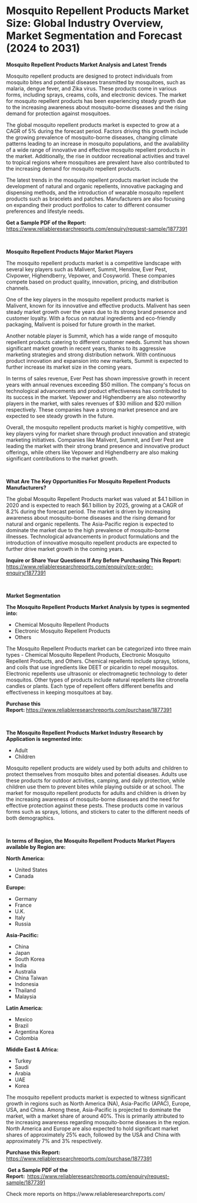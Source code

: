 <p><h1>Mosquito Repellent Products Market Size: Global Industry Overview, Market Segmentation and Forecast (2024 to 2031)</h1></p><p><strong>Mosquito Repellent Products Market Analysis and Latest Trends</strong></p>
<p><p>Mosquito repellent products are designed to protect individuals from mosquito bites and potential diseases transmitted by mosquitoes, such as malaria, dengue fever, and Zika virus. These products come in various forms, including sprays, creams, coils, and electronic devices. The market for mosquito repellent products has been experiencing steady growth due to the increasing awareness about mosquito-borne diseases and the rising demand for protection against mosquitoes.</p><p>The global mosquito repellent products market is expected to grow at a CAGR of 5% during the forecast period. Factors driving this growth include the growing prevalence of mosquito-borne diseases, changing climate patterns leading to an increase in mosquito populations, and the availability of a wide range of innovative and effective mosquito repellent products in the market. Additionally, the rise in outdoor recreational activities and travel to tropical regions where mosquitoes are prevalent have also contributed to the increasing demand for mosquito repellent products.</p><p>The latest trends in the mosquito repellent products market include the development of natural and organic repellents, innovative packaging and dispensing methods, and the introduction of wearable mosquito repellent products such as bracelets and patches. Manufacturers are also focusing on expanding their product portfolios to cater to different consumer preferences and lifestyle needs.</p></p>
<p><strong>Get a Sample PDF of the Report:&nbsp;</strong> <a href="https://www.reliableresearchreports.com/enquiry/request-sample/1877391">https://www.reliableresearchreports.com/enquiry/request-sample/1877391</a></p>
<p>&nbsp;</p>
<p><strong>Mosquito Repellent Products Major Market Players</strong></p>
<p><p>The mosquito repellent products market is a competitive landscape with several key players such as Malivent, Summit, Henslow, Ever Pest, Civpower, Highendberry, Vepower, and Cosyworld. These companies compete based on product quality, innovation, pricing, and distribution channels. </p><p>One of the key players in the mosquito repellent products market is Malivent, known for its innovative and effective products. Malivent has seen steady market growth over the years due to its strong brand presence and customer loyalty. With a focus on natural ingredients and eco-friendly packaging, Malivent is poised for future growth in the market.</p><p>Another notable player is Summit, which has a wide range of mosquito repellent products catering to different customer needs. Summit has shown significant market growth in recent years, thanks to its aggressive marketing strategies and strong distribution network. With continuous product innovation and expansion into new markets, Summit is expected to further increase its market size in the coming years.</p><p>In terms of sales revenue, Ever Pest has shown impressive growth in recent years with annual revenues exceeding $50 million. The company's focus on technological advancements and product effectiveness has contributed to its success in the market. Vepower and Highendberry are also noteworthy players in the market, with sales revenues of $30 million and $20 million respectively. These companies have a strong market presence and are expected to see steady growth in the future.</p><p>Overall, the mosquito repellent products market is highly competitive, with key players vying for market share through product innovation and strategic marketing initiatives. Companies like Malivent, Summit, and Ever Pest are leading the market with their strong brand presence and innovative product offerings, while others like Vepower and Highendberry are also making significant contributions to the market growth.</p></p>
<p>&nbsp;</p>
<p><strong>What Are The Key Opportunities For Mosquito Repellent Products Manufacturers?</strong></p>
<p><p>The global Mosquito Repellent Products market was valued at $4.1 billion in 2020 and is expected to reach $6.1 billion by 2025, growing at a CAGR of 8.2% during the forecast period. The market is driven by increasing awareness about mosquito-borne diseases and the rising demand for natural and organic repellents. The Asia-Pacific region is expected to dominate the market due to the high prevalence of mosquito-borne illnesses. Technological advancements in product formulations and the introduction of innovative mosquito repellent products are expected to further drive market growth in the coming years.</p></p>
<p><strong>Inquire or Share Your Questions If Any Before Purchasing This Report:</strong> <a href="https://www.reliableresearchreports.com/enquiry/pre-order-enquiry/1877391">https://www.reliableresearchreports.com/enquiry/pre-order-enquiry/1877391</a></p>
<p>&nbsp;</p>
<p><strong>Market Segmentation</strong></p>
<p><strong>The Mosquito Repellent Products Market Analysis by types is segmented into:</strong></p>
<p><ul><li>Chemical Mosquito Repellent Products</li><li>Electronic Mosquito Repellent Products</li><li>Others</li></ul></p>
<p><p>The Mosquito Repellent Products market can be categorized into three main types - Chemical Mosquito Repellent Products, Electronic Mosquito Repellent Products, and Others. Chemical repellents include sprays, lotions, and coils that use ingredients like DEET or picaridin to repel mosquitos. Electronic repellents use ultrasonic or electromagnetic technology to deter mosquitos. Other types of products include natural repellents like citronella candles or plants. Each type of repellent offers different benefits and effectiveness in keeping mosquitoes at bay.</p></p>
<p><strong>Purchase this Report:&nbsp;</strong><a href="https://www.reliableresearchreports.com/purchase/1877391">https://www.reliableresearchreports.com/purchase/1877391</a></p>
<p>&nbsp;</p>
<p><strong>The Mosquito Repellent Products Market Industry Research by Application is segmented into:</strong></p>
<p><ul><li>Adult</li><li>Children</li></ul></p>
<p><p>Mosquito repellent products are widely used by both adults and children to protect themselves from mosquito bites and potential diseases. Adults use these products for outdoor activities, camping, and daily protection, while children use them to prevent bites while playing outside or at school. The market for mosquito repellent products for adults and children is driven by the increasing awareness of mosquito-borne diseases and the need for effective protection against these pests. These products come in various forms such as sprays, lotions, and stickers to cater to the different needs of both demographics.</p></p>
<p>&nbsp;</p>
<p><strong>In terms of Region, the Mosquito Repellent Products Market Players available by Region are:</strong></p>
<p>
    <p> <strong> North America: </strong>
        <ul>
            <li>United States</li>
            <li>Canada</li>
        </ul>
        </p> 
    <p> <strong> Europe: </strong>
        <ul>
            <li>Germany</li>
            <li>France</li>
            <li>U.K.</li>
            <li>Italy</li>
            <li>Russia</li>
        </ul>
        </p> 
    <p> <strong> Asia-Pacific: </strong>
        <ul>
            <li>China</li>
            <li>Japan</li>
            <li>South Korea</li>
            <li>India</li>
            <li>Australia</li>
            <li>China Taiwan</li>
            <li>Indonesia</li>
            <li>Thailand</li>
            <li>Malaysia</li>
        </ul>
        </p> 
    <p> <strong> Latin America: </strong>
        <ul>
            <li>Mexico</li>
            <li>Brazil</li>
            <li>Argentina Korea</li>
            <li>Colombia</li>
        </ul>
        </p> 
    <p> <strong> Middle East & Africa: </strong>
        <ul>
            <li>Turkey</li>
            <li>Saudi</li>
            <li>Arabia</li>
            <li>UAE</li>
            <li>Korea</li>
        </ul>
    </p>
    </p>
<p><p>The mosquito repellent products market is expected to witness significant growth in regions such as North America (NA), Asia-Pacific (APAC), Europe, USA, and China. Among these, Asia-Pacific is projected to dominate the market, with a market share of around 40%. This is primarily attributed to the increasing awareness regarding mosquito-borne diseases in the region. North America and Europe are also expected to hold significant market shares of approximately 25% each, followed by the USA and China with approximately 7% and 3% respectively.</p></p>
<p><strong>Purchase this Report: </strong><a href="https://www.reliableresearchreports.com/purchase/1877391">https://www.reliableresearchreports.com/purchase/1877391</a></p>
<p>&nbsp;<strong>Get a Sample PDF of the Report:&nbsp;&nbsp;</strong><a href="https://www.reliableresearchreports.com/enquiry/request-sample/1877391">https://www.reliableresearchreports.com/enquiry/request-sample/1877391</a></p>
<p><strong></strong></p>
<p>Check more reports on https://www.reliableresearchreports.com/</p>